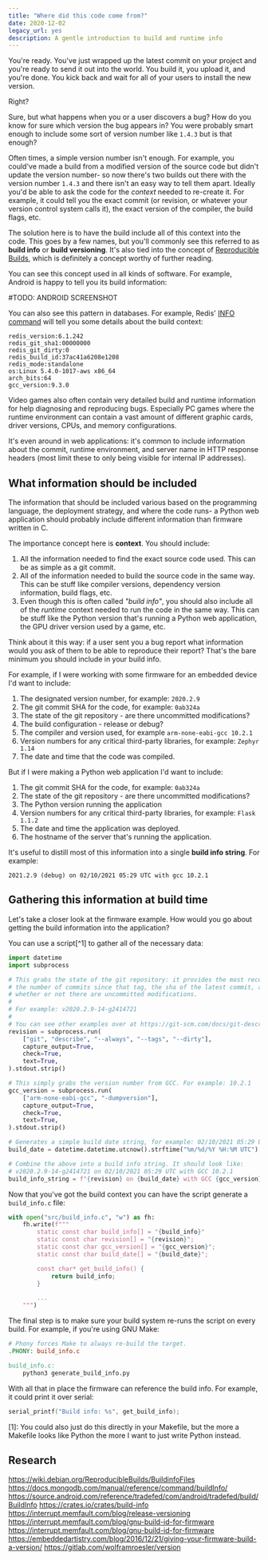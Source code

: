 ```yaml
---
title: "Where did this code come from?"
date: 2020-12-02
legacy_url: yes
description: A gentle introduction to build and runtime info
---
```


You're ready. You've just wrapped up the latest commit on your project and you're ready to send it out into the world. You build it, you upload it, and you're done. You kick back and wait for all of your users to install the new version.

Right?

Sure, but what happens when you or a user discovers a bug? How do you know for sure which version the bug appears in? You were probably smart enough to include some sort of version number like `1.4.3` but is that enough?

Often times, a simple version number isn't enough. For example, you could've made a build from a modified version of the source code but didn't update the version number- so now there's two builds out there with the version number `1.4.3` and there isn't an easy way to tell them apart. Ideally you'd be able to ask the code for the *context* needed to re-create it. For example, it could tell you the exact commit (or revision, or whatever your version control system calls it), the exact version of the compiler, the build flags, etc.

The solution here is to have the build include all of this context into the code. This goes by a few names, but you'll commonly see this referred to as **build info** or **build versioning**. It's also tied into the concept of [Reproducible Builds](https://reproducible-builds.org/), which is definitely a concept worthy of further reading.

You can see this concept used in all kinds of software. For example, Android is happy to tell you its build information:

#TODO: ANDROID SCREENSHOT

You can also see this pattern in databases. For example, Redis' [INFO command](https://redis.io/commands/info) will tell you some details about the build context:

```
redis_version:6.1.242
redis_git_sha1:00000000
redis_git_dirty:0
redis_build_id:37ac41a6208e1208
redis_mode:standalone
os:Linux 5.4.0-1017-aws x86_64
arch_bits:64
gcc_version:9.3.0
```

Video games also often contain very detailed build and runtime information for help diagnosing and reproducing bugs. Especially PC games where the runtime environment can contain a vast amount of different graphic cards, driver versions, CPUs, and memory configurations.

It's even around in web applications: it's common to include information about the commit, runtime environment, and server name in HTTP response headers (most limit these to only being visible for internal IP addresses).

## What information should be included

The information that should be included various based on the programming language, the deployment strategy, and where the code runs- a Python web application should probably include different information than firmware written in C.

The importance concept here is **context**. You should include:

1. All the information needed to find the exact source code used. This can be as simple as a git commit.
2. All of the information needed to build the source code in the same way. This can be stuff like compiler versions, dependency version information, build flags, etc.
3. Even though this is often called *"build info"*, you should also include all of the *runtime* context needed to run the code in the same way. This can be stuff like the Python version that's running a Python web application, the GPU driver version used by a game, etc.

Think about it this way: if a user sent you a bug report what information would you ask of them to be able to reproduce their report? That's the bare minimum you should include in your build info.

For example, if I were working with some firmware for an embedded device I'd want to include:

1. The designated version number, for example: `2020.2.9`
1. The git commit SHA for the code, for example: `0ab324a`
1. The state of the git repository - are there uncommitted modifications?
1. The build configuration - release or debug?
1. The compiler and version used, for example `arm-none-eabi-gcc 10.2.1`
1. Version numbers for any critical third-party libraries, for example: `Zephyr 1.14`
1. The date and time that the code was compiled.


But if I were making a Python web application I'd want to include:


1. The git commit SHA for the code, for example: `0ab324a`
1. The state of the git repository - are there uncommitted modifications?
1. The Python version running the application
1. Version numbers for any critical third-party libraries, for example: `Flask 1.1.2`
1. The date and time the application was deployed.
1. The hostname of the server that's running the application.


It's useful to distill most of this information into a single **build info string**. For example:

```
2021.2.9 (debug) on 02/10/2021 05:29 UTC with gcc 10.2.1
```

## Gathering this information at build time

Let's take a closer look at the firmware example. How would you go about getting the build information into the application?

You can use a script[^1] to gather all of the necessary data:

```python
import datetime
import subprocess

# This grabs the state of the git repository: it provides the most recent tag,
# the number of commits since that tag, the sha of the latest commit, and
# whether or not there are uncommitted modifications.
#
# For example: v2020.2.9-14-g2414721
#
# You can see other examples over at https://git-scm.com/docs/git-describe#_examples
revision = subprocess.run(
    ["git", "describe", "--always", "--tags", "--dirty"],
    capture_output=True,
    check=True,
    text=True,
).stdout.strip()

# This simply grabs the version number from GCC. For example: 10.2.1
gcc_version = subprocess.run(
    ["arm-none-eabi-gcc", "-dumpversion"],
    capture_output=True,
    check=True,
    text=True,
).stdout.strip()

# Generates a simple build date string, for example: 02/10/2021 05:29 UTC
build_date = datetime.datetime.utcnow().strftime("%m/%d/%Y %H:%M UTC")

# Combine the above into a build info string. It should look like:
# v2020.2.9-14-g2414721 on 02/10/2021 05:29 UTC with GCC 10.2.1
build_info_string = f"{revision} on {build_date} with GCC {gcc_version}"
```


Now that you've got the build context you can have the script generate a `build_info.c` file:


```python
with open("src/build_info.c", "w") as fh:
    fh.write(f"""
        static const char build_info[] = "{build_info}"
        static const char revision[] = "{revision}";
        static const char gcc_version[] = "{gcc_version}";
        static const char build_date[] = "{build_date}";

        const char* get_build_info() {
            return build_info;
        }

        ...
    """)
```

The final step is to make sure your build system re-runs the script on every build. For example, if you're using GNU Make:

```Makefile
# Phony forces Make to always re-build the target.
.PHONY: build_info.c

build_info.c:
    python3 generate_build_info.py
```

With all that in place the firmware can reference the build info. For example, it could print it over serial:

```c
serial_printf("Build info: %s", get_build_info);
```


[1]: You could also just do this directly in your Makefile, but the more a Makefile looks like Python the more I want to just write Python instead.

## Research

https://wiki.debian.org/ReproducibleBuilds/BuildinfoFiles
https://docs.mongodb.com/manual/reference/command/buildInfo/
https://source.android.com/reference/tradefed/com/android/tradefed/build/BuildInfo
https://crates.io/crates/build-info
https://interrupt.memfault.com/blog/release-versioning
https://interrupt.memfault.com/blog/gnu-build-id-for-firmware
https://interrupt.memfault.com/blog/gnu-build-id-for-firmware
https://embeddedartistry.com/blog/2016/12/21/giving-your-firmware-build-a-version/
https://gitlab.com/wolframroesler/version
